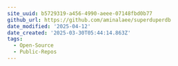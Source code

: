 ```yaml
---
site_uuid: b5729319-a456-4990-aeee-07148fbd0b77
github_url: https://github.com/aminalaee/superduperdb
date_modified: '2025-04-12'
date_created: '2025-03-30T05:44:14.863Z'
tags:
  - Open-Source
  - Public-Repos
---
```











































